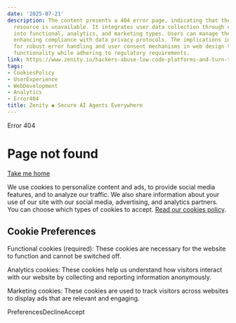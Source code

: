 ```yaml
---
date: '2025-07-21'
description: The content presents a 404 error page, indicating that the requested
  resource is unavailable. It integrates user data collection through cookies, categorized
  into functional, analytics, and marketing types. Users can manage their preferences,
  enhancing compliance with data privacy protocols. The implications include the necessity
  for robust error handling and user consent mechanisms in web design to maintain
  functionality while adhering to regulatory requirements.
link: https://www.zenity.io/hackers-abuse-low-code-platforms-and-turn-them-against-their-owners/
tags:
- CookiesPolicy
- UserExperience
- WebDevelopment
- Analytics
- Error404
title: Zenity ◆ Secure AI Agents Everywhere
---
```


Error 404

# Page not found

 [Take me home](https://zenity.io/)

We use cookies to personalize content and ads, to provide social media features, and to analyze our traffic. We also share information about your use of our site with our social media, advertising, and analytics partners. You can choose which types of cookies to accept. [Read our cookies policy](https://zenity.io/cookies-policy).

## Cookie Preferences

Functional cookies (required): These cookies are necessary for the website to function and cannot be switched off.

Analytics cookies: These cookies help us understand how visitors interact with our website by collecting and reporting information anonymously.

Marketing cookies: These cookies are used to track visitors across websites to display ads that are relevant and engaging.

PreferencesDeclineAccept
